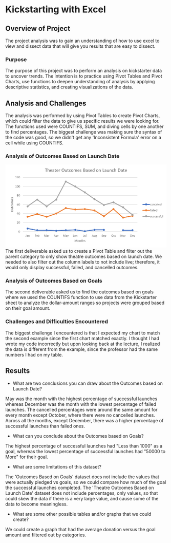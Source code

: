 # Kickstarting with Excel

## Overview of Project

The project analysis was to gain an understanding of how to use excel to view and dissect data that will give you results that are easy to dissect. 

### Purpose

The purpose of this project was to perform an analysis on kickstarter data to uncover trends. The intention is to practice using Pivot Tables and Pivot Charts, use functions to deepen understanding of analysis by applying descriptive statistics, and creating visualizations of the data.

## Analysis and Challenges

The analysis was performed by using Pivot Tables to create Pivot Charts, which could filter the data to give us specific results we were looking for. The functions used were COUNTIFS, SUM, and diving cells by one another to find percentages. The biggest challenge was making sure the syntax of the code was good, so we didn't get any 'Inconsistent Formula' error on a cell while using COUNTIFS.

### Analysis of Outcomes Based on Launch Date
![Theater_Outcomes_vs_Launch](https://github.com/yiggzzz/Kickstarter-analysis/blob/main/Theater_Outcomes_vs_Launch.png)
The first deliverable asked us to create a Pivot Table and filter out the parent category to only show theatre outcomes based on launch date. We needed to also filter out the column labels to not include live; therefore, it would only display successful, failed, and cancelled outcomes.

### Analysis of Outcomes Based on Goals

The second deliverable asked us to find the outcomes based on goals where we used the COUNTIFS function to use data from the Kickstarter sheet to analyze the dollar-amount ranges so projects were grouped based on their goal amount. 

### Challenges and Difficulties Encountered

The biggest challenge I encountered is that I expected my chart to match the second example since the first chart matched exactly. I thought I had wrote my code incorrectly but upon looking back at the lecture, I realized the data is different from the example, since the professor had the same numbers I had on my table. 

## Results

- What are two conclusions you can draw about the Outcomes based on Launch Date?

May was the month with the highest percentage of successful launches whereas December was the month with the lowest percentage of failed launches. The cancelled percentages were around the same amount for every month except October, where there were no cancelled launches. Across all the months, except December, there was a higher percentage of successful launches than failed ones.

- What can you conclude about the Outcomes based on Goals?

The highest percentage of successful launches had "Less than 1000" as a goal, whereas the lowest percentage of successful launches had "50000 to More" for their goal. 

- What are some limitations of this dataset?

The 'Outcomes Based on Goals' dataset does not include the values that were actually pledged vs goals, so we could compare how much of the goal the successful launches completed. The 'Theatre Outcomes Based on Launch Date' dataset does not include percentages, only values, so that could skew the data if there is a very large value, and cause some of the data to become meaningless.

- What are some other possible tables and/or graphs that we could create?

We could create a graph that had the average donation versus the goal amount and filtered out by categories.
